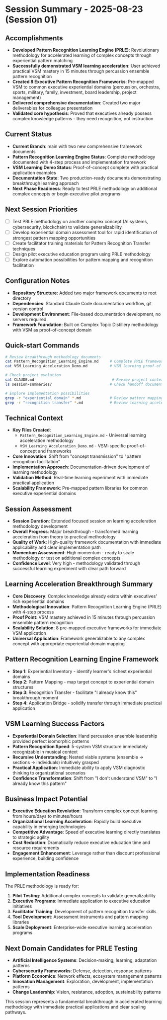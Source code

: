 # Session Summary - 2025-08-23 (Session 01)

## Accomplishments
- **Developed Pattern Recognition Learning Engine (PRLE)**: Revolutionary methodology for accelerated learning of complex concepts through experiential pattern matching
- **Successfully demonstrated VSM learning acceleration**: User achieved practical VSM mastery in 15 minutes through percussion ensemble pattern recognition
- **Created 8 Executive Pattern Recognition Frameworks**: Pre-mapped VSM to common executive experiential domains (percussion, orchestra, sports, military, family, investment, board leadership, project management)
- **Delivered comprehensive documentation**: Created two major deliverables for colleague presentation
- **Validated core hypothesis**: Proved that executives already possess complex knowledge patterns - they need recognition, not instruction

## Current Status
- **Current Branch**: main with two new comprehensive framework documents
- **Pattern Recognition Learning Engine Status**: Complete methodology documented with 4-step process and implementation framework
- **VSM Learning Demo Status**: Proof-of-concept complete with practical application examples
- **Documentation State**: Two production-ready documents demonstrating breakthrough learning approach
- **Next Phase Readiness**: Ready to test PRLE methodology on additional complex concepts or begin executive pilot programs

## Next Session Priorities
- [ ] Test PRLE methodology on another complex concept (AI systems, cybersecurity, blockchain) to validate generalizability
- [ ] Develop experiential domain assessment tool for rapid identification of strongest pattern mapping opportunities
- [ ] Create facilitator training materials for Pattern Recognition Transfer techniques
- [ ] Design pilot executive education program using PRLE methodology
- [ ] Explore automation possibilities for pattern mapping and recognition facilitation

## Configuration Notes
- **Repository Structure**: Added two major framework documents to root directory
- **Dependencies**: Standard Claude Code documentation workflow, git version control
- **Development Environment**: File-based documentation development, no servers required
- **Framework Foundation**: Built on Complex Topic Distillery methodology with VSM as proof-of-concept domain

## Quick-start Commands
```bash
# Review breakthrough methodology documents
cat Pattern_Recognition_Learning_Engine.md     # Complete PRLE framework
cat VSM_Learning_Acceleration_Demo.md          # VSM learning proof-of-concept

# Check project evolution
cat CLAUDE.md                                   # Review project context
ls session-summaries/                          # Check handoff documentation

# Explore implementation possibilities
grep -r "experiential domain" *.md             # Review pattern mapping concepts
grep -r "recognition transfer" *.md            # Review learning acceleration techniques
```

## Technical Context
- **Key Files Created**:
  - `Pattern_Recognition_Learning_Engine.md` - Universal learning acceleration methodology
  - `VSM_Learning_Acceleration_Demo.md` - VSM-specific proof-of-concept and frameworks
- **Core Innovation**: Shift from "concept transmission" to "pattern recognition facilitation"
- **Implementation Approach**: Documentation-driven development of learning methodology
- **Validation Method**: Real-time learning experiment with immediate practical application
- **Scalability Framework**: Pre-mapped pattern libraries for common executive experiential domains

## Session Assessment
- **Session Duration**: Extended focused session on learning acceleration methodology development
- **Overall Progress**: Major breakthrough - transformed learning acceleration from theory to practical methodology
- **Quality of Work**: High-quality framework documentation with immediate applicability and clear implementation path
- **Momentum Assessment**: High momentum - ready to scale methodology or test on additional complex concepts
- **Confidence Level**: Very high - methodology validated through successful learning experiment with clear path forward

## Learning Acceleration Breakthrough Summary
- **Core Discovery**: Complex knowledge already exists within executives' rich experiential domains
- **Methodological Innovation**: Pattern Recognition Learning Engine (PRLE) with 4-step process
- **Proof Point**: VSM mastery achieved in 15 minutes through percussion ensemble pattern recognition
- **Scalability Solution**: 8 pre-mapped executive frameworks for immediate VSM application
- **Universal Application**: Framework generalizable to any complex concept with appropriate experiential domain mapping

## Pattern Recognition Learning Engine Framework
- **Step 1**: Experiential Inventory - identify learner's richest experiential domains
- **Step 2**: Pattern Mapping - map target concept to experiential domain structures
- **Step 3**: Recognition Transfer - facilitate "I already know this" breakthrough moment
- **Step 4**: Application Bridge - solidify transfer through immediate practical application

## VSM Learning Success Factors
- **Experiential Domain Selection**: Hand percussion ensemble leadership provided perfect isomorphic patterns
- **Pattern Recognition Speed**: 5-system VSM structure immediately recognizable in musical context
- **Recursive Understanding**: Nested viable systems (ensemble → sections → individuals) intuitively grasped
- **Practical Application**: Immediate ability to apply VSM diagnostic thinking to organizational scenarios
- **Confidence Transformation**: Shift from "I don't understand VSM" to "I already know this pattern"

## Business Impact Potential
- **Executive Education Revolution**: Transform complex concept learning from hours/days to minutes/hours
- **Organizational Learning Acceleration**: Rapidly build executive capability in emerging technologies
- **Competitive Advantage**: Speed of executive learning directly translates to strategic agility
- **Cost Reduction**: Dramatically reduce executive education time and resource requirements
- **Engagement Enhancement**: Leverage rather than discount professional experience, building confidence

## Implementation Readiness
The PRLE methodology is ready for:
1. **Pilot Testing**: Additional complex concepts to validate generalizability
2. **Executive Programs**: Immediate application to executive education initiatives
3. **Facilitator Training**: Development of pattern recognition transfer skills
4. **Tool Development**: Assessment instruments and pattern mapping libraries
5. **Scale Deployment**: Enterprise-wide executive learning acceleration programs

## Next Domain Candidates for PRLE Testing
- **Artificial Intelligence Systems**: Decision-making, learning, adaptation patterns
- **Cybersecurity Frameworks**: Defense, detection, response patterns
- **Platform Economics**: Network effects, ecosystem management patterns
- **Innovation Management**: Exploration, development, implementation patterns
- **Change Leadership**: Vision, resistance, adoption, sustainability patterns

This session represents a fundamental breakthrough in accelerated learning methodology with immediate practical applications and clear scaling pathways.